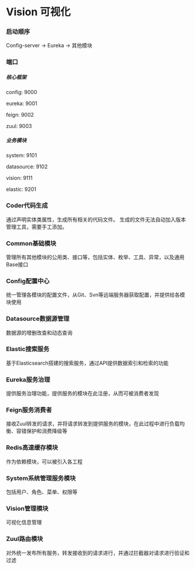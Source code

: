 # Vision 可视化

### 启动顺序
Config-server -> Eureka -> 其他模块

### 端口
##### 核心框架
config: 9000

eureka: 9001

feign: 9002

zuul: 9003

##### 业务模块
system: 9101

datasource: 9102

vision: 9111

elastic: 9201

### Coder代码生成
通过声明实体类属性，生成所有相关的代码文件。
生成的文件无法自动加入版本管理工具，需要手工添加。

### Common基础模块
管理所有其他模块的公用类、接口等，包括实体、枚举、工具、异常，以及通用Base接口

### Config配置中心
统一管理各模块的配置文件，从Git、Svn等远端服务器获取配置，并提供给各模块使用

### Datasource数据源管理
数据源的增删改查和动态查询

### Elastic搜索服务
基于Elasticsearch搭建的搜索服务，通过API提供数据索引和检索的功能

### Eureka服务治理
提供服务治理功能，提供服务的模块在此注册，从而可被消费者发现

### Feign服务消费者
接收Zuul转发的请求，并将请求转发到提供服务的模块，在此过程中进行负载均衡、容错保护和消费降级等

### Redis高速缓存模块
作为依赖模块，可以被引入各工程

### System系统管理服务模块
包括用户、角色、菜单、权限等

### Vision管理模块
可视化信息管理

### Zuul路由模块
对外统一发布所有服务，转发接收到的请求进行，并通过拦截器对请求进行验证和过滤
